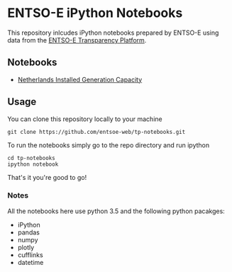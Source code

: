 # ENTSO-E iPython Notebooks

This repository inlcudes iPython notebooks prepared by ENTSO-E using data from the [ENTSO-E Transparency Platform](https://transparency.entsoe.eu).

## Notebooks
- [Netherlands Installed Generation Capacity]()

## Usage

You can clone this repository locally to your machine

```
git clone https://github.com/entsoe-web/tp-notebooks.git
```

To run the notebooks simply go to the repo directory and run ipython

```
cd tp-notebooks
ipython notebook
```

That's it you're good to go!

### Notes
All the notebooks here use python 3.5 and the following python pacakges:

- iPython
- pandas
- numpy
- plotly
- cufflinks
- datetime

